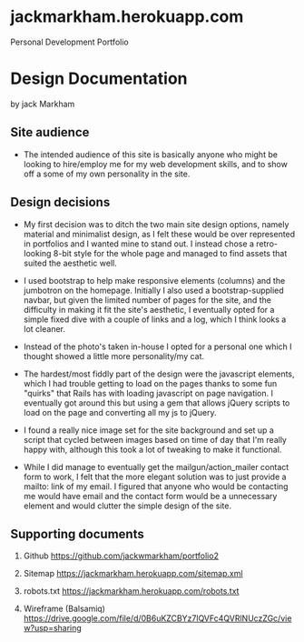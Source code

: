# jackmarkham.herokuapp.com

Personal Development Portfolio

# Design Documentation

by jack Markham

## Site audience

- The intended audience of this site is basically anyone who might be looking to hire/employ me for my web development skills, and to show off a some of my own personality in the site.

## Design decisions

- My first decision was to ditch the two main site design options, namely material and minimalist design, as I felt these would be over represented in portfolios and I wanted mine to stand out. I instead chose a retro-looking 8-bit style for the whole page and managed to find assets that suited the aesthetic well.

- I used bootstrap to help make responsive elements (columns) and the jumbotron on the homepage. Initially I also used a bootstrap-supplied navbar, but given the limited number of pages for the site, and the difficulty in making it fit the site's aesthetic, I eventually opted for a simple fixed dive with a couple of links and a log, which I think looks a lot cleaner.

- Instead of the photo's taken in-house I opted for a personal one which I thought showed a little more personality/my cat.

- The hardest/most fiddly part of the design were the javascript elements, which I had trouble getting to load on the pages thanks to some fun "quirks" that Rails has with loading javascript on page navigation. I eventually got around this but using a gem that allows jQuery scripts to load on the page and converting all my js to jQuery.

- I found a really nice image set for the site background and set up a script that cycled between images based on time of day that I'm really happy with, although this took a lot of tweaking to make it functional.

- While I did manage to eventually get the mailgun/action_mailer contact form to work, I felt that the more elegant solution was to just provide a mailto: link of my email. I figured that anyone who would be contacting me would have email and the contact form would be a unnecessary element and would clutter the simple design of the site.

## Supporting documents

1. Github <https://github.com/jackwmarkham/portfolio2>

2. Sitemap <https://jackmarkham.herokuapp.com/sitemap.xml>

3. robots.txt <https://jackmarkham.herokuapp.com/robots.txt>

4. Wireframe (Balsamiq) <https://drive.google.com/file/d/0B6uKZCBYz7lQVFc4QVRlNUczZGc/view?usp=sharing>
